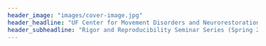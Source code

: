 ```yaml
---
header_image: "images/cover-image.jpg"
header_headline: "UF Center for Movement Disorders and Neurorestoration"
header_subheadline: "Rigor and Reproducibility Seminar Series (Spring 2021)"
---
```

